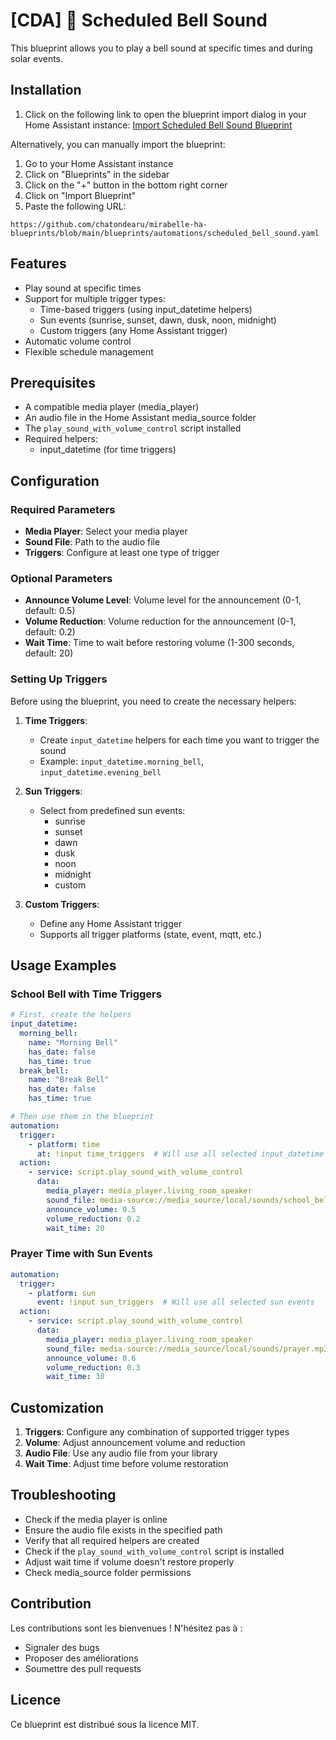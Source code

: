 # [CDA] 🔔 Scheduled Bell Sound

This blueprint allows you to play a bell sound at specific times and during solar events.

## Installation

1. Click on the following link to open the blueprint import dialog in your Home Assistant instance:
[Import Scheduled Bell Sound Blueprint](https://my.home-assistant.io/redirect/blueprint_import/?blueprint_url=https%3A%2F%2Fgithub.com%2Fchatondearu%2Fmirabelle-ha-blueprints%2Fblob%2Fmain%2Fblueprints%2Fautomations%2Fscheduled_bell_sound.yaml)

Alternatively, you can manually import the blueprint:
1. Go to your Home Assistant instance
2. Click on "Blueprints" in the sidebar
3. Click on the "+" button in the bottom right corner
4. Click on "Import Blueprint"
5. Paste the following URL:
```
https://github.com/chatondearu/mirabelle-ha-blueprints/blob/main/blueprints/automations/scheduled_bell_sound.yaml
```

## Features

- Play sound at specific times
- Support for multiple trigger types:
  - Time-based triggers (using input_datetime helpers)
  - Sun events (sunrise, sunset, dawn, dusk, noon, midnight)
  - Custom triggers (any Home Assistant trigger)
- Automatic volume control
- Flexible schedule management

## Prerequisites

- A compatible media player (media_player)
- An audio file in the Home Assistant media_source folder
- The `play_sound_with_volume_control` script installed
- Required helpers:
  - input_datetime (for time triggers)

## Configuration

### Required Parameters

- **Media Player**: Select your media player
- **Sound File**: Path to the audio file
- **Triggers**: Configure at least one type of trigger

### Optional Parameters

- **Announce Volume Level**: Volume level for the announcement (0-1, default: 0.5)
- **Volume Reduction**: Volume reduction for the announcement (0-1, default: 0.2)
- **Wait Time**: Time to wait before restoring volume (1-300 seconds, default: 20)

### Setting Up Triggers

Before using the blueprint, you need to create the necessary helpers:

1. **Time Triggers**:
   - Create `input_datetime` helpers for each time you want to trigger the sound
   - Example: `input_datetime.morning_bell`, `input_datetime.evening_bell`

2. **Sun Triggers**:
   - Select from predefined sun events:
     - sunrise
     - sunset
     - dawn
     - dusk
     - noon
     - midnight
     - custom

3. **Custom Triggers**:
   - Define any Home Assistant trigger
   - Supports all trigger platforms (state, event, mqtt, etc.)

## Usage Examples

### School Bell with Time Triggers
```yaml
# First, create the helpers
input_datetime:
  morning_bell:
    name: "Morning Bell"
    has_date: false
    has_time: true
  break_bell:
    name: "Break Bell"
    has_date: false
    has_time: true

# Then use them in the blueprint
automation:
  trigger:
    - platform: time
      at: !input time_triggers  # Will use all selected input_datetime entities
  action:
    - service: script.play_sound_with_volume_control
      data:
        media_player: media_player.living_room_speaker
        sound_file: media-source://media_source/local/sounds/school_bell.mp3
        announce_volume: 0.5
        volume_reduction: 0.2
        wait_time: 20
```

### Prayer Time with Sun Events
```yaml
automation:
  trigger:
    - platform: sun
      event: !input sun_triggers  # Will use all selected sun events
  action:
    - service: script.play_sound_with_volume_control
      data:
        media_player: media_player.living_room_speaker
        sound_file: media-source://media_source/local/sounds/prayer.mp3
        announce_volume: 0.6
        volume_reduction: 0.3
        wait_time: 30
```

## Customization

1. **Triggers**: Configure any combination of supported trigger types
2. **Volume**: Adjust announcement volume and reduction
3. **Audio File**: Use any audio file from your library
4. **Wait Time**: Adjust time before volume restoration

## Troubleshooting

- Check if the media player is online
- Ensure the audio file exists in the specified path
- Verify that all required helpers are created
- Check if the `play_sound_with_volume_control` script is installed
- Adjust wait time if volume doesn't restore properly
- Check media_source folder permissions

## Contribution

Les contributions sont les bienvenues ! N'hésitez pas à :
- Signaler des bugs
- Proposer des améliorations
- Soumettre des pull requests

## Licence

Ce blueprint est distribué sous la licence MIT. 